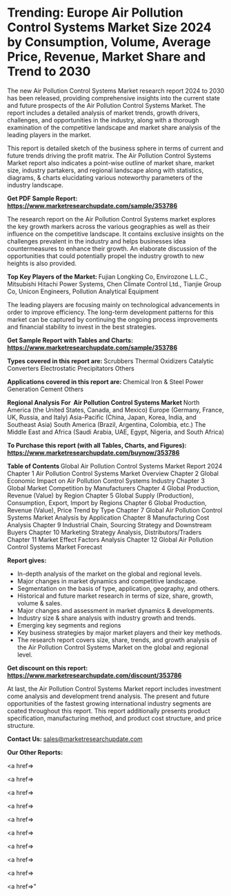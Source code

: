 # Trending: Europe Air Pollution Control Systems Market Size 2024 by Consumption, Volume, Average Price, Revenue, Market Share and Trend to 2030

The new Air Pollution Control Systems Market research report 2024 to 2030 has been released, providing comprehensive insights into the current state and future prospects of the Air Pollution Control Systems Market. The report includes a detailed analysis of market trends, growth drivers, challenges, and opportunities in the industry, along with a thorough examination of the competitive landscape and market share analysis of the leading players in the market.

This report is detailed sketch of the business sphere in terms of current and future trends driving the profit matrix. The Air Pollution Control Systems Market report also indicates a point-wise outline of market share, market size, industry partakers, and regional landscape along with statistics, diagrams, &amp; charts elucidating various noteworthy parameters of the industry landscape.

<strong><b>Get PDF Sample Report: <a href=https://www.marketresearchupdate.com/sample/353786>https://www.marketresearchupdate.com/sample/353786</a></b></strong>

The research report on the Air Pollution Control Systems market explores the key growth markers across the various geographies as well as their influence on the competitive landscape. It contains exclusive insights on the challenges prevalent in the industry and helps businesses idea countermeasures to enhance their growth. An elaborate discussion of the opportunities that could potentially propel the industry growth to new heights is also provided.

<strong><b>Top Key Players of the Market:
</b></strong>Fujian Longking Co, Envirozone L.L.C., Mitsubishi Hitachi Power Systems, Chen Climate Control Ltd., Tianjie Group Co, Unicon Engineers, Pollution Analytical Equipment<strong><b>
</b></strong>

The leading players are focusing mainly on technological advancements in order to improve efficiency. The long-term development patterns for this market can be captured by continuing the ongoing process improvements and financial stability to invest in the best strategies.

<strong><b>Get Sample Report with Tables and Charts: <a href=https://www.marketresearchupdate.com/sample/353786>https://www.marketresearchupdate.com/sample/353786</a></b></strong>

<strong><b>Types covered in this report are:
</b></strong>Scrubbers
Thermal Oxidizers
Catalytic Converters
Electrostatic Precipitators
Others<strong><b>
</b></strong>

<strong><b>Applications covered in this report are:
</b></strong>Chemical
Iron & Steel
Power Generation
Cement
Others<strong><b>
</b></strong>

<strong><b>Regional Analysis For  Air Pollution Control Systems Market</b></strong><strong><b>
</b></strong>North America (the United States, Canada, and Mexico)
Europe (Germany, France, UK, Russia, and Italy)
Asia-Pacific (China, Japan, Korea, India, and Southeast Asia)
South America (Brazil, Argentina, Colombia, etc.)
The Middle East and Africa (Saudi Arabia, UAE, Egypt, Nigeria, and South Africa)

<strong><b>To Purchase this report (with all Tables, Charts, and Figures): <a href=https://www.marketresearchupdate.com/buynow/353786>https://www.marketresearchupdate.com/buynow/353786</a></b></strong>

<strong><b>Table of Contents</b></strong><strong><b>
</b></strong>Global Air Pollution Control Systems Market Report 2024
Chapter 1 Air Pollution Control Systems Market Overview
Chapter 2 Global Economic Impact on Air Pollution Control Systems Industry
Chapter 3 Global Market Competition by Manufacturers
Chapter 4 Global Production, Revenue (Value) by Region
Chapter 5 Global Supply (Production), Consumption, Export, Import by Regions
Chapter 6 Global Production, Revenue (Value), Price Trend by Type
Chapter 7 Global Air Pollution Control Systems Market Analysis by Application
Chapter 8 Manufacturing Cost Analysis
Chapter 9 Industrial Chain, Sourcing Strategy and Downstream Buyers
Chapter 10 Marketing Strategy Analysis, Distributors/Traders
Chapter 11 Market Effect Factors Analysis
Chapter 12 Global Air Pollution Control Systems Market Forecast

<strong><b>Report gives:</b></strong>

- In-depth analysis of the market on the global and regional levels.
- Major changes in market dynamics and competitive landscape.
- Segmentation on the basis of type, application, geography, and others.
- Historical and future market research in terms of size, share, growth, volume &amp; sales.
- Major changes and assessment in market dynamics &amp; developments.
- Industry size &amp; share analysis with industry growth and trends.
- Emerging key segments and regions
- Key business strategies by major market players and their key methods.
- The research report covers size, share, trends, and growth analysis of the Air Pollution Control Systems Market on the global and regional level.

<strong><b>Get discount on this report: <a href=https://www.marketresearchupdate.com/discount/353786>https://www.marketresearchupdate.com/discount/353786</a></b></strong>

At last, the Air Pollution Control Systems Market report includes investment come analysis and development trend analysis. The present and future opportunities of the fastest growing international industry segments are coated throughout this report. This report additionally presents product specification, manufacturing method, and product cost structure, and price structure.

<strong><b>Contact Us:
</b></strong>sales@marketresearchupdate.com

<strong>Our Other Reports:</strong>

<a href=></a>

<a href=></a>

<a href=></a>

<a href=></a>

<a href=></a>

<a href=></a>

<a href=></a>

<a href=></a>

<a href=></a>

<a href=></a>"
